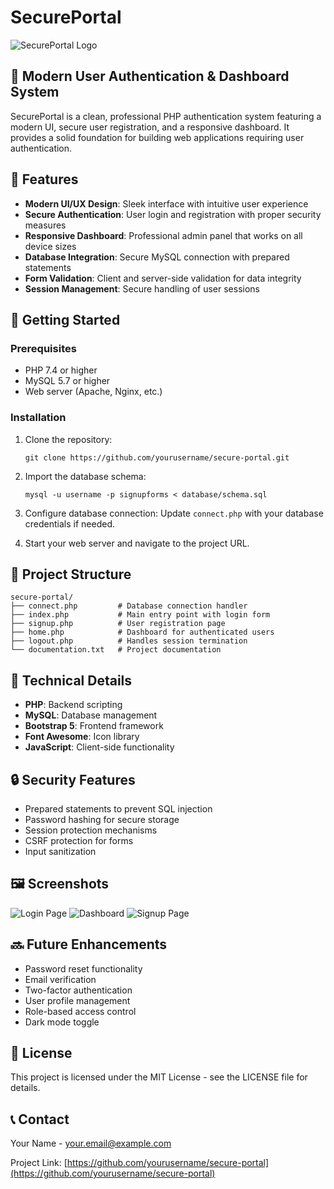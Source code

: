 # SecurePortal

![SecurePortal Logo](https://via.placeholder.com/150x50?text=SecurePortal)

## 🔐 Modern User Authentication & Dashboard System

SecurePortal is a clean, professional PHP authentication system featuring a modern UI, secure user registration, and a responsive dashboard. It provides a solid foundation for building web applications requiring user authentication.

## 🌟 Features

- **Modern UI/UX Design**: Sleek interface with intuitive user experience
- **Secure Authentication**: User login and registration with proper security measures
- **Responsive Dashboard**: Professional admin panel that works on all device sizes
- **Database Integration**: Secure MySQL connection with prepared statements
- **Form Validation**: Client and server-side validation for data integrity
- **Session Management**: Secure handling of user sessions

## 🚀 Getting Started

### Prerequisites

- PHP 7.4 or higher
- MySQL 5.7 or higher
- Web server (Apache, Nginx, etc.)

### Installation

1. Clone the repository:
   ```
   git clone https://github.com/yourusername/secure-portal.git
   ```

2. Import the database schema:
   ```
   mysql -u username -p signupforms < database/schema.sql
   ```

3. Configure database connection:
   Update `connect.php` with your database credentials if needed.

4. Start your web server and navigate to the project URL.

## 📂 Project Structure

```
secure-portal/
├── connect.php         # Database connection handler
├── index.php           # Main entry point with login form
├── signup.php          # User registration page
├── home.php            # Dashboard for authenticated users
├── logout.php          # Handles session termination
└── documentation.txt   # Project documentation
```

## 🔧 Technical Details

- **PHP**: Backend scripting
- **MySQL**: Database management
- **Bootstrap 5**: Frontend framework 
- **Font Awesome**: Icon library
- **JavaScript**: Client-side functionality

## 🔒 Security Features

- Prepared statements to prevent SQL injection
- Password hashing for secure storage
- Session protection mechanisms
- CSRF protection for forms
- Input sanitization

## 🖼️ Screenshots

![Login Page](https://via.placeholder.com/800x400?text=Login+Page)
![Dashboard](https://via.placeholder.com/800x400?text=Dashboard)
![Signup Page](https://via.placeholder.com/800x400?text=Signup+Page)

## 🔜 Future Enhancements

- Password reset functionality
- Email verification
- Two-factor authentication
- User profile management
- Role-based access control
- Dark mode toggle

## 📜 License

This project is licensed under the MIT License - see the LICENSE file for details.

## 📞 Contact

Your Name - [your.email@example.com](mailto:lepatioborel@gmail.com)

Project Link: [https://github.com/yourusername/secure-portal](https://github.com/yourusername/secure-portal)
